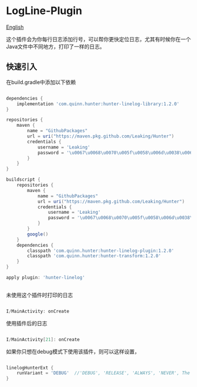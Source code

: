 # LogLine-Plugin

[English](https://github.com/Leaking/Hunter/blob/master/README_hunter_logline.md)

这个插件会为你每行日志添加行号，可以帮你更快定位日志，尤其有时候你在一个Java文件中不同地方，打印了一样的日志。

## 快速引入

在build.gradle中添加以下依赖

```groovy

dependencies {
    implementation 'com.quinn.hunter:hunter-linelog-library:1.2.0'
}

repositories {
    maven {
        name = "GithubPackages"
        url = uri("https://maven.pkg.github.com/Leaking/Hunter")
        credentials {
            username = 'Leaking'
            password = '\u0067\u0068\u0070\u005f\u0058\u006d\u0038\u006e\u0062\u0057\u0031\u0053\u0053\u0042\u006a\u004a\u0064\u006f\u0071\u0048\u0064\u006b\u0036\u0034\u0077\u0031\u0054\u0066\u0074\u0071\u0052\u0046\u0068\u0042\u0032\u0047\u0057\u0037\u0046\u0070'
        }
    }
}

buildscript {
    repositories {
        maven {
            name = "GithubPackages"
            url = uri("https://maven.pkg.github.com/Leaking/Hunter")
            credentials {
                username = 'Leaking'
                password = '\u0067\u0068\u0070\u005f\u0058\u006d\u0038\u006e\u0062\u0057\u0031\u0053\u0053\u0042\u006a\u004a\u0064\u006f\u0071\u0048\u0064\u006b\u0036\u0034\u0077\u0031\u0054\u0066\u0074\u0071\u0052\u0046\u0068\u0042\u0032\u0047\u0057\u0037\u0046\u0070'
            }
        }
        google()
    }
    dependencies {
        classpath 'com.quinn.hunter:hunter-linelog-plugin:1.2.0'
        classpath 'com.quinn.hunter:hunter-transform:1.2.0'
    }
}

apply plugin: 'hunter-linelog'
    
```



未使用这个插件时打印的日志

```java

I/MainActivity: onCreate

```
使用插件后的日志

```java

I/MainActivity[21]: onCreate

```  
如果你只想在debug模式下使用该插件，则可以这样设置，

```groovy

linelogHunterExt {
    runVariant = 'DEBUG'  //'DEBUG', 'RELEASE', 'ALWAYS', 'NEVER', The 'ALWAYS' is default value
}

``` 